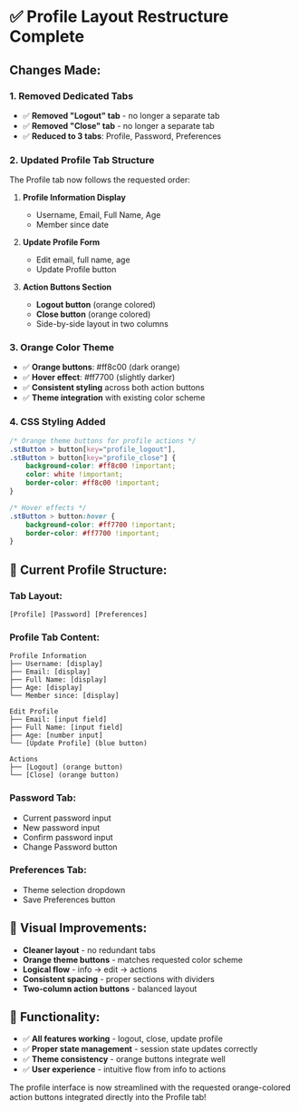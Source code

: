 # ✅ Profile Layout Restructure Complete

## Changes Made:

### 1. **Removed Dedicated Tabs**
- ✅ **Removed "Logout" tab** - no longer a separate tab
- ✅ **Removed "Close" tab** - no longer a separate tab
- ✅ **Reduced to 3 tabs**: Profile, Password, Preferences

### 2. **Updated Profile Tab Structure**
The Profile tab now follows the requested order:

1. **Profile Information Display**
   - Username, Email, Full Name, Age
   - Member since date

2. **Update Profile Form**
   - Edit email, full name, age
   - Update Profile button

3. **Action Buttons Section**
   - **Logout button** (orange colored)
   - **Close button** (orange colored)
   - Side-by-side layout in two columns

### 3. **Orange Color Theme**
- ✅ **Orange buttons**: #ff8c00 (dark orange)
- ✅ **Hover effect**: #ff7700 (slightly darker)
- ✅ **Consistent styling** across both action buttons
- ✅ **Theme integration** with existing color scheme

### 4. **CSS Styling Added**
```css
/* Orange theme buttons for profile actions */
.stButton > button[key="profile_logout"],
.stButton > button[key="profile_close"] {
    background-color: #ff8c00 !important;
    color: white !important;
    border-color: #ff8c00 !important;
}

/* Hover effects */
.stButton > button:hover {
    background-color: #ff7700 !important;
    border-color: #ff7700 !important;
}
```

## 🎯 Current Profile Structure:

### **Tab Layout:**
```
[Profile] [Password] [Preferences]
```

### **Profile Tab Content:**
```
Profile Information
├── Username: [display]
├── Email: [display]
├── Full Name: [display]
├── Age: [display]
└── Member since: [display]

Edit Profile
├── Email: [input field]
├── Full Name: [input field]
├── Age: [number input]
└── [Update Profile] (blue button)

Actions
├── [Logout] (orange button)
└── [Close] (orange button)
```

### **Password Tab:**
- Current password input
- New password input
- Confirm password input
- Change Password button

### **Preferences Tab:**
- Theme selection dropdown
- Save Preferences button

## 🎨 Visual Improvements:
- **Cleaner layout** - no redundant tabs
- **Orange theme buttons** - matches requested color scheme
- **Logical flow** - info → edit → actions
- **Consistent spacing** - proper sections with dividers
- **Two-column action buttons** - balanced layout

## 🔧 Functionality:
- ✅ **All features working** - logout, close, update profile
- ✅ **Proper state management** - session state updates correctly
- ✅ **Theme consistency** - orange buttons integrate well
- ✅ **User experience** - intuitive flow from info to actions

The profile interface is now streamlined with the requested orange-colored action buttons integrated directly into the Profile tab!
